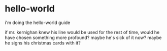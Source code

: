 # hello-world
i'm doing the hello-world guide

if mr. kernighan knew his line would be used for the rest of time, would 
he have chosen something more profound?
maybe he's sick of it now?
maybe he signs his christmas cards with it?
